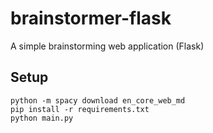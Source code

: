 # brainstormer-flask
A simple brainstorming web application (Flask)


## Setup
```
python -m spacy download en_core_web_md
pip install -r requirements.txt
python main.py
```

